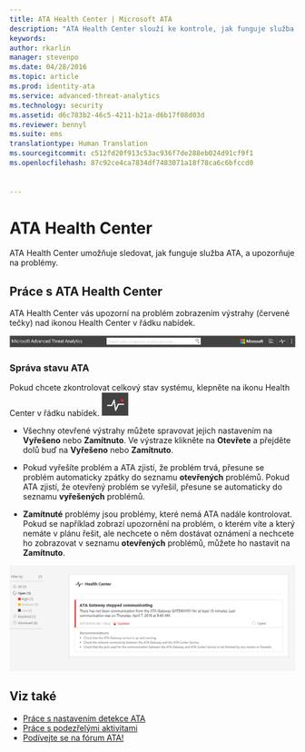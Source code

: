```yaml
---
title: ATA Health Center | Microsoft ATA
description: "ATA Health Center slouží ke kontrole, jak funguje služba ATA, a upozorňuje na potenciální problémy."
keywords: 
author: rkarlin
manager: stevenpo
ms.date: 04/28/2016
ms.topic: article
ms.prod: identity-ata
ms.service: advanced-threat-analytics
ms.technology: security
ms.assetid: d6c783b2-46c5-4211-b21a-d6b17f08d03d
ms.reviewer: bennyl
ms.suite: ems
translationtype: Human Translation
ms.sourcegitcommit: c512fd20f913c53ac936f7de288eb024d91cf9f1
ms.openlocfilehash: 87c92ce4ca7834df7483071a18f78ca6c6bfccd0


---
```


# ATA Health Center
ATA Health Center umožňuje sledovat, jak funguje služba ATA, a upozorňuje na problémy.

## Práce s ATA Health Center
ATA Health Center vás upozorní na problém zobrazením výstrahy (červené tečky) nad ikonou Health Center v řádku nabídek.

![Panel nástrojů s červenou tečkou ATA Health Center](media/ATA-Health-Center-Alert-red-dot.png)

### Správa stavu ATA
Pokud chcete zkontrolovat celkový stav systému, klepněte na ikonu Health Center v řádku nabídek. ![Ikona ATA Health Center](media/ATA-red-dot.png)

-   Všechny otevřené výstrahy můžete spravovat jejich nastavením na **Vyřešeno** nebo **Zamítnuto**. Ve výstraze klikněte na **Otevřete** a přejděte dolů buď na **Vyřešeno** nebo **Zamítnuto**.

-   Pokud vyřešíte problém a ATA zjistí, že problém trvá, přesune se problém automaticky zpátky do seznamu **otevřených** problémů. Pokud ATA zjistí, že otevřený problém se vyřešil, přesune se automaticky do seznamu **vyřešených** problémů.

-   **Zamítnuté** problémy jsou problémy, které nemá ATA nadále kontrolovat. Pokud se například zobrazí upozornění na problém, o kterém víte a který nemáte v plánu řešit, ale nechcete o něm dostávat oznámení a nechcete ho zobrazovat v seznamu **otevřených** problémů, můžete ho nastavit na **Zamítnuto**.

![Obrázek problémů ATA Health Center](media/ATA-Health-Issue.JPG)

## Viz také
- [Práce s nastavením detekce ATA](working-with-detection-settings.md)
- [Práce s podezřelými aktivitami](working-with-suspicious-activities.md)
- [Podívejte se na fórum ATA!](https://social.technet.microsoft.com/Forums/security/home?forum=mata)



<!--HONumber=Jul16_HO3-->


